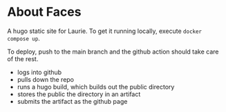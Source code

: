 # About Faces

A hugo static site for Laurie. To get it running locally, execute `docker compose up`.

To deploy, push to the main branch and the github action should take care of the rest.

- logs into github
- pulls down the repo
- runs a hugo build, which builds out the public directory
- stores the public the directory in an artifact
- submits the artifact as the github page
